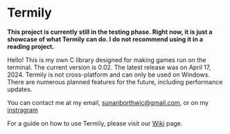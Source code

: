 # Termily

**This project is currently still in the testing phase. Right now, it is just a showcase of what Termily can do. I do not recommend using it in a reading project.**

Hello! This is my own C library designed for making games run on the terminal. The current version is 0.02. The latest release was on April 17, 2024. Termily is not cross-platform and can only be used on Windows. There are numerous planned features for the future, including performance updates.

You can contact me at my email, sunanborthwic@gmail.com, or on my [instragram](https://www.instagram.com/nongtajkrub/)

For a guide on how to use Termily, please visit our [Wiki](https://github.com/Nongtajkrub/Termily/wiki) page.
